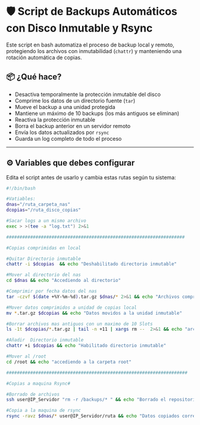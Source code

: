 # 🛡️ Script de Backups Automáticos con Disco Inmutable y Rsync

Este script en bash automatiza el proceso de backup local y remoto, protegiendo los archivos con inmutabilidad (`chattr`) y manteniendo una rotación automática de copias.

## 📦 ¿Qué hace?

- Desactiva temporalmente la protección inmutable del disco
- Comprime los datos de un directorio fuente (`tar`)
- Mueve el backup a una unidad protegida
- Mantiene un máximo de 10 backups (los más antiguos se eliminan)
- Reactiva la protección inmutable
- Borra el backup anterior en un servidor remoto
- Envía los datos actualizados por `rsync`
- Guarda un log completo de todo el proceso

---

## ⚙️ Variables que debes configurar

Edita el script antes de usarlo y cambia estas rutas según tu sistema:

```bash
#!/bin/bash

#Vatiables:
dnas="/ruta_carpeta_nas"
dcopias="/ruta_disco_copias"

#Sacar logs a un mismo archivo
exec > >(tee -a "log.txt") 2>&1

###################################################################

#Copias comprimidas en local

#Quitar Directorio inmutable
chattr -i $dcopias  && echo "Deshabilitado directorio inmutable"

#Mover al directorio del nas
cd $dnas && echo "Accediendo al directorio"

#Comprimir por fecha datos del nas
tar -czvf $(date +%Y-%m-%d).tar.gz $dnas/* 2>&1 && echo "Archivos comprimidos"

#Mover datos comprimidos a unidad de copias local
mv *.tar.gz $dcopias && echo "Datos movidos a la unidad inmutable"

#Borrar archivos mas antiguos con un maximo de 10 Slots
ls -1t $dcopias/*.tar.gz | tail -n +11 | xargs rm --  2>&1 && echo "archivo con antiguedad de mas 10 dias borrado"

#Añadir  Directorio inmutable
chattr +i $dcopias && echo "Habilitado directorio inmutable"

#Mover al /root
cd /root && echo "accediendo a la carpeta root"

####################################################################

#Copias a maquina Rsync#

#Borrado de archivos
ssh user@IP_Servidor "rm -r /backups/* " && echo "Borrado el repositorio remoto"

#Copia a la maquina de rsync
rsync -ravz $dnas/* user@IP_Servidor/ruta && echo "Datos copiados correctamente"

